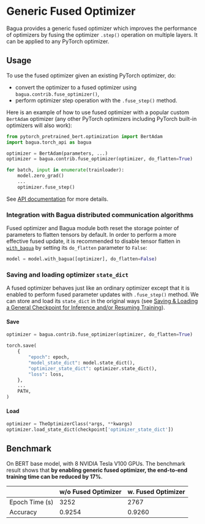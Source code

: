 # Generic Fused Optimizer

Bagua provides a generic fused optimizer which improves the performance of optimizers by fusing the optimizer `.step()`
operation on multiple layers. It can be applied to any PyTorch optimizer.

## Usage

To use the fused optimizer given an existing PyTorch optimizer, do:

* convert the optimizer to a fused optimizer using `bagua.contrib.fuse_optimizer()`,
* perform optimizer step operation with the `.fuse_step()` method.

Here is an example of how to use fused optimizer with a popular custom `BertAdam` optimizer (any other PyTorch optimizers including PyTorch built-in optimizers will also work):

```python
from pytorch_pretrained_bert.optimization import BertAdam
import bagua.torch_api as bagua

optimizer = BertAdam(parameters, ...)
optimizer = bagua.contrib.fuse_optimizer(optimizer, do_flatten=True)

for batch, input in enumerate(trainloader):
    model.zero_grad()
    ...
    optimizer.fuse_step()
```

See [API documentation](https://bagua.readthedocs.io/en/latest/autoapi/bagua/torch_api/contrib/index.html#bagua.torch_api.contrib.fuse_optimizer) for more details.

### Integration with Bagua distributed communication algorithms

Fused optimizer and Bagua module both reset the storage pointer of parameters to flatten tensors by default. In order to perform a
more effective fused update, it is recommended to disable tensor flatten in
[`with_bagua`](https://bagua.readthedocs.io/en/latest/autoapi/bagua/torch_api/distributed/index.html#bagua.torch_api.distributed.BaguaModule.with_bagua)
by setting its `do_flatten` parameter to `False`:

```python
model = model.with_bagua([optimizer], do_flatten=False)
```
### Saving and loading optimizer `state_dict`

A fused optimizer behaves just like an ordinary optimizer except that it is enabled to perform fused parameter updates with `.fuse_step()` method.
We can store and load its `state_dict` in the original ways (see [Saving & Loading a General Checkpoint for Inference and/or Resuming Training](https://pytorch.org/tutorials/beginner/saving_loading_models.html#saving-loading-a-general-checkpoint-for-inference-and-or-resuming-training)).

#### Save
```python
optimizer = bagua.contrib.fuse_optimizer(optimizer, do_flatten=True)

torch.save(
    {
        "epoch": epoch,
        "model_state_dict": model.state_dict(),
        "optimizer_state_dict": optimizer.state_dict(),
        "loss": loss,
    },
    ...
    PATH,
)
```

#### Load
```python
optimizer = TheOptimizerClass(*args, **kwargs)
optimizer.load_state_dict(checkpoint['optimizer_state_dict'])
```


## Benchmark

On BERT base model, with 8 NVIDIA Tesla
V100 GPUs. The benchmark result shows that **by enabling generic fused optimizer, the end-to-end training time can be reduced by 17%**.

|                     | w/o Fused Optimizer | w. Fused Optimizer  |
|---------------------|---------------------|---------------------|
| Epoch Time (s)      |   3252              |     2767            |
| Accuracy            |   0.9254            |     0.9260          |
